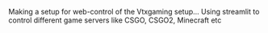 Making a setup for web-control of the Vtxgaming setup...
Using streamlit to control different game servers like CSGO, CSGO2, Minecraft etc

